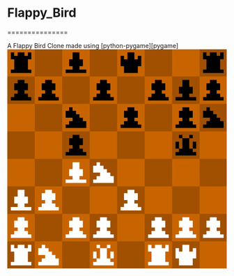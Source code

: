 # Flappy_Bird
===============

A Flappy Bird Clone made using [python-pygame][pygame]
![](https://raw.githubusercontent.com/Dragowitch123/Chess-master-Demo/master/Chess-master/Images/MiddleOfGame.png)
